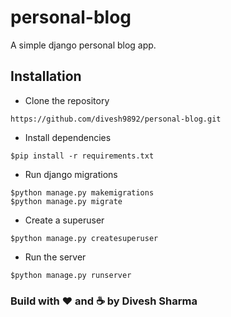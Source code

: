 # personal-blog
A simple django personal blog app.

## Installation

- Clone the repository

``` 
https://github.com/divesh9892/personal-blog.git
```

- Install dependencies

```
$pip install -r requirements.txt
```

- Run django migrations

```
$python manage.py makemigrations
$python manage.py migrate
```

- Create a superuser

```
$python manage.py createsuperuser
```

- Run the server

```
$python manage.py runserver
```

### Build with :heart: and :coffee: by Divesh Sharma
